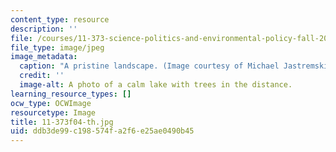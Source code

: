 ```yaml
---
content_type: resource
description: ''
file: /courses/11-373-science-politics-and-environmental-policy-fall-2004/ddb3de99c198574fa2f6e25ae0490b45_11-373f04-th.jpg
file_type: image/jpeg
image_metadata:
  caption: "A pristine landscape. (Image courtesy of Michael Jastremski,\_[openphoto.net](http://openphoto.net/).)"
  credit: ''
  image-alt: A photo of a calm lake with trees in the distance.
learning_resource_types: []
ocw_type: OCWImage
resourcetype: Image
title: 11-373f04-th.jpg
uid: ddb3de99-c198-574f-a2f6-e25ae0490b45
---
```

